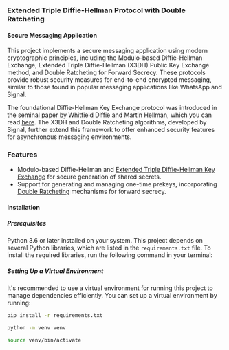 ### Extended Triple Diffie-Hellman Protocol with Double Ratcheting
#### Secure Messaging Application

This project implements a secure messaging application using modern cryptographic principles, including the Modulo-based Diffie-Hellman Exchange, Extended Triple Diffie-Hellman (X3DH) Public Key Exchange method, and Double Ratcheting for Forward Secrecy. These protocols provide robust security measures for end-to-end encrypted messaging, similar to those found in popular messaging applications like WhatsApp and Signal.

The foundational Diffie-Hellman Key Exchange protocol was introduced in the seminal paper by Whitfield Diffie and Martin Hellman, which you can read [here](https://www-ee.stanford.edu/~hellman/publications/24.pdf). The X3DH and Double Ratcheting algorithms, developed by Signal, further extend this framework to offer enhanced security features for asynchronous messaging environments.

### Features

- Modulo-based Diffie-Hellman and [Extended Triple Diffie-Hellman Key Exchange](https://signal.org/docs/specifications/x3dh/) for secure generation of shared secrets.
- Support for generating and managing one-time prekeys, incorporating [Double Ratcheting](https://signal.org/docs/specifications/doubleratchet) mechanisms for forward secrecy.

#### Installation

##### Prerequisites
Python 3.6 or later installed on your system. This project depends on several Python libraries, which are listed in the `requirements.txt` file.
To install the required libraries, run the following command in your terminal:

##### Setting Up a Virtual Environment

It's recommended to use a virtual environment for running this project to manage dependencies efficiently. You can set up a virtual environment by running:

```bash
pip install -r requirements.txt

python -m venv venv

source venv/bin/activate
